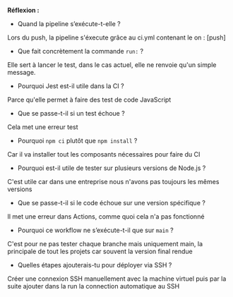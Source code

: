 **Réflexion :**

- Quand la pipeline s’exécute-t-elle ?


Lors du push, la pipeline s'éxecute grâce au ci.yml contenant le on : [push]
- Que fait concrètement la commande `run:` ?


Elle sert à lancer le test, dans le cas actuel, elle ne renvoie qu'un simple message.

- Pourquoi Jest est-il utile dans la CI ?


Parce qu'elle permet à faire des test de code JavaScript
- Que se passe-t-il si un test échoue ?


Cela met une erreur test


- Pourquoi `npm ci` plutôt que `npm install` ?


Car il va installer tout les composants nécessaires pour faire du CI

- Pourquoi est-il utile de tester sur plusieurs versions de Node.js ?


C'est utile car dans une entreprise nous n'avons pas toujours les mêmes versions
- Que se passe-t-il si le code échoue sur une version spécifique ?


Il met une erreur dans Actions, comme quoi cela n'a pas fonctionné

- Pourquoi ce workflow ne s’exécute-t-il que sur `main` ?

C'est pour ne pas tester chaque branche mais uniquement main, la principale de tout les projets car souvent la version final rendue
- Quelles étapes ajouterais-tu pour déployer via SSH ?


Créer une connexion SSH manuellement avec la machine virtuel puis par la suite ajouter dans la run la connection automatique au SSH

